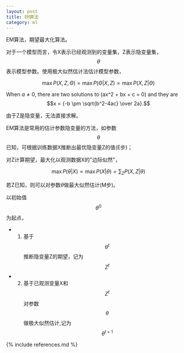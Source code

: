 ```yaml
---
layout: post
title: EM算法
category: ml
---
```


EM算法，期望最大化算法。

对于一个模型而言，令X表示已经观测到的变量集，Z表示隐变量集，$$\theta$$表示模型参数。使用极大似然估计法估计模型参数，

$$\max P(X,Z,\Theta )=\max P(\Theta | X,Z)\propto \max P(X,Z|\Theta )$$

When $a \ne 0$, there are two solutions to \(ax^2 + bx + c = 0\) and they are
$$x = {-b \pm \sqrt{b^2-4ac} \over 2a}.$$

由于Z是隐变量，无法直接求解。

EM算法是常用的估计参数隐变量的方法，如参数$$\theta$$已知，可根据训练数据X推断出最优隐变量Z的值(E步)；

对Z计算期望，最大化以观测数据X的"边际似然"，

$$\max P(\theta | X) \propto \max P(X | \theta)=\sum _{Z} P(X,Z | \theta)$$

若Z已知，则可以对参数$\theta$做最大似然估计(M步)。

以初始值$$\theta^{0}$$为起点，

+ 1. 基于$$\theta^{t}$$推断隐变量Z的期望，记为$$Z^{t}$$
+ 2. 基于已观测变量X和$$Z^{t}$$对参数$$\theta$$做极大似然估计,记为$$\theta^{t+1}$$




{% include references.md %}

